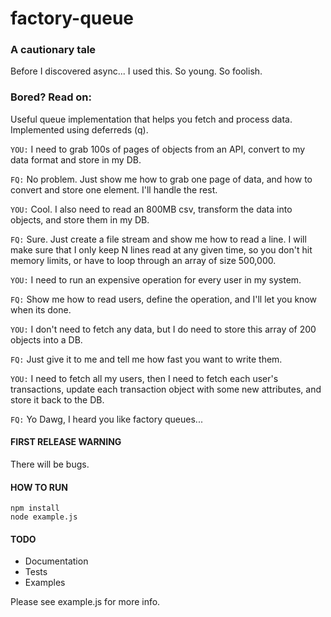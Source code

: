 # factory-queue

### A cautionary tale
Before I discovered async... I used this. So young. So foolish.

### Bored? Read on:

Useful queue implementation that helps you fetch and process data. Implemented using deferreds (q).

`YOU:` I need to grab 100s of pages of objects from an API, convert to my data format and store in my DB.

`FQ:` No problem. Just show me how to grab one page of data, and how to convert and store one element. I'll handle the rest.

`YOU:` Cool. I also need to read an 800MB csv, transform the data into objects, and store them in my DB.

`FQ:` Sure. Just create a file stream and show me how to read a line. I will make sure that I only keep N lines read at any given time, so you don't hit memory limits, or have to loop through an array of size 500,000.

`YOU:` I need to run an expensive operation for every user in my system.

`FQ:` Show me how to read users, define the operation, and I'll let you know when its done.

`YOU:` I don't need to fetch any data, but I do need to store this array of 200 objects into a DB.

`FQ:` Just give it to me and tell me how fast you want to write them.

`YOU:` I need to fetch all my users, then I need to fetch each user's transactions, update each transaction object with some new attributes, and store it back to the DB.

`FQ:` Yo Dawg, I heard you like factory queues...

#### FIRST RELEASE WARNING
There will be bugs.

#### HOW TO RUN
	npm install
	node example.js

#### TODO
* Documentation
* Tests
* Examples

Please see example.js for more info.

